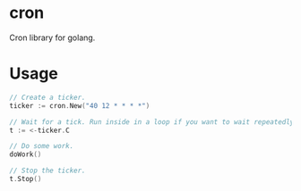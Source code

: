 cron
====

Cron library for golang.

Usage
=====
```go
// Create a ticker.
ticker := cron.New("40 12 * * * *")

// Wait for a tick. Run inside in a loop if you want to wait repeatedly.
t := <-ticker.C

// Do some work.
doWork()

// Stop the ticker.
t.Stop()
```
